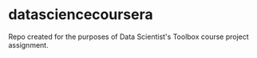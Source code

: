 datasciencecoursera
===================

Repo created for the purposes of Data Scientist's Toolbox course project assignment.
